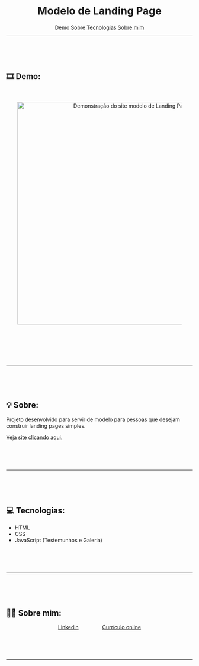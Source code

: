 <h1 align="center">Modelo de Landing Page</h1>

<p align="center">
    <a href="#demo">Demo</a>
    <a href="#sobre">Sobre</a>
    <a href="#tecnologias">Tecnologias</a>
    <a href="#sobremim">Sobre mim</a>
</p>

---

<br> <br> <br>

## 🎞 Demo: <a id="demo"></a>
<div align="center" style="padding:30px">
    <img alt="Demonstração do site modelo de Landing Page" src="page.gif" style="width:600px">
</div>

<br> <br> <br>

---

<br> <br> <br>

## 💡 Sobre: <a id="sobre"></a>
Projeto desenvolvido para servir de modelo para pessoas que desejam construir landing pages simples.
<p><a href="https://agitated-albattani-ed530e.netlify.app/">Veja site clicando aqui.</a></p>

<br> <br> <br>

---

<br> <br> <br>

## 💻 Tecnologias: <a id="tecnologias"></a>
<ul>
    <li>HTML</li>
    <li>CSS</li>
    <li>JavaScript (Testemunhos e Galeria)</li>
</ul>

<br> <br> <br>

---

<br> <br> <br>

## 👩‍💻 Sobre mim: <a id="sobremim"></a>
<div align="center">
    <p>
        <a style="padding:30px" href="https://www.linkedin.com/in/ticianne-dias-a7a66b134/">Linkedin</a>
        <a style="padding:30px" href="https://ticiannedias.github.io/">Currículo online</a>
    </p>
</div>

<br> <br> <br>

---
